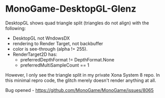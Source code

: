 # MonoGame-DesktopGL-Glenz
DesktopGL shows quad triangle split (triangles do not align) with the following:
- DesktopGL not WndowsDX
- rendering to Render Target, not backbuffer
- color is see-through (alpha != 255).
- RenderTarget2D has:
  - preferredDepthFormat != DepthFormat.None
  - preferredMultiSampleCount == 1
  
However, I only see the triangle split in my private Xona System 8 repo.
In this minimal repro code, the glitch merely doesn't render anything at all.

Bug opened - https://github.com/MonoGame/MonoGame/issues/8065

